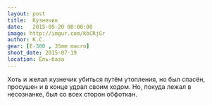 ```yaml
---
layout: post
title:  Кузнечик
date:   2015-09-20 00:00:00
image: http://imgur.com/kbCRjGr
author: К.С.
gear: [E-300 , 35mm macro]
shoot_date: 2015-07-19
location: Ёль-база
---
```


Хоть и желал кузнечик убиться путём утопления, но был спасён, просушен и в конце удрал своим ходом. Но, покуда лежал в несознанке, был со всех сторон обфоткан.
